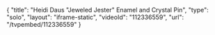 {
    "title": "Heidi Daus \"Jeweled Jester\" Enamel and Crystal Pin",
    "type": "solo",
    "layout": "iframe-static",
    "videoId": "112336559",
    "url": "\/tvpembed\/112336559"
}